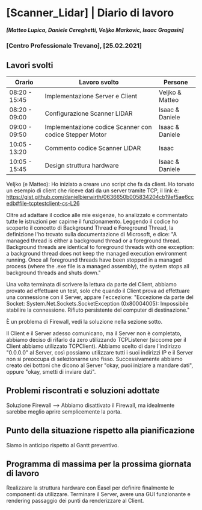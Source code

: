 # [Scanner_Lidar] | Diario di lavoro
##### [Matteo Lupica, Daniele Cereghetti, Veljko Markovic, Isaac Gragasin]
### [Centro Professionale Trevano], [25.02.2021]

## Lavori svolti

|Orario        |Lavoro svolto                                           |Persone         |
|--------------|--------------------------------------------------------|----------------|
|08:20 - 15:45 |Implementazione Server e Client                         |Veljko & Matteo |
|08:20 - 09:00 |Configurazione Scanner LIDAR                            |Isaac & Daniele |
|09:00 - 09:50 |Implementazione codice Scanner con codice Stepper Motor |Isaac & Daniele |
|10:05 - 13:20 |Commento codice Scanner LIDAR                           |Isaac           |
|10:05 - 15:45 |Design struttura hardware                               |Isaac & Daniele |


Veljko (e Matteo):
Ho iniziato a creare uno script che fa da client. Ho torvato un esempio di client che riceve dati da un server tramite TCP, il link è:
https://gist.github.com/danielbierwirth/0636650b005834204cb19ef5ae6ccedb#file-tcptestclient-cs-L26

Oltre ad adattare il codice alle mie esigenze, ho analizzato e commentato tutte le istruzioni per capirne il funzionamento. Leggendo il codice ho scoperto il concetto di Background Thread e Foreground Thread, la definizione l'ho trovato sulla documentazione di Microsoft, e dice:
"A managed thread is either a background thread or a foreground thread. Background threads are identical to foreground threads with one exception: a background thread does not keep the managed execution environment running. Once all foreground threads have been stopped in a managed process (where the .exe file is a managed assembly), the system stops all background threads and shuts down."

Una volta terminata di scrivere la lettura da parte del Client, abbiamo provato ad effettuare un test, solo che quando il Client prova ad effettuare una connessione con il Server, appare l'eccezione:
"Eccezione da parte del Socket: System.Net.Sockets.SocketException (0x80004005): Impossibile stabilire la connessione. Rifiuto persistente del computer di destinazione."

È un problema di Firewall, vedi la soluzione nella sezione sotto.

Il Client e il Server adesso comunicano, ma il Server non è completato, abbiamo deciso di rifarlo da zero utilizzando TCPListener (siccome per il Client abbiamo utilizzato TCPClient). Abbiamo scelto di dare l'indirizzo "0.0.0.0" al Server, così possiamo utilizzare tutti i suoi indirizzi IP e il Server non si preoccupa di selezionarne uno fisso. Successivamente abbiamo creato dei bottoni che dicono al Server "okay, puoi iniziare a mandare dati", oppure "okay, smetti di inviare dati".

##  Problemi riscontrati e soluzioni adottate
Soluzione Firewall --> Abbiamo disattivato il Firewall, ma idealmente sarebbe meglio aprire semplicemente la porta.

##  Punto della situazione rispetto alla pianificazione
Siamo in anticipo rispetto al Gantt preventivo.

## Programma di massima per la prossima giornata di lavoro
Realizzare la struttura hardware con Easel per definire finalmente le componenti da utilizzare. Terminare il Server, avere una GUI funzionante e rendering passaggio dei punti da renderizzare al Client.